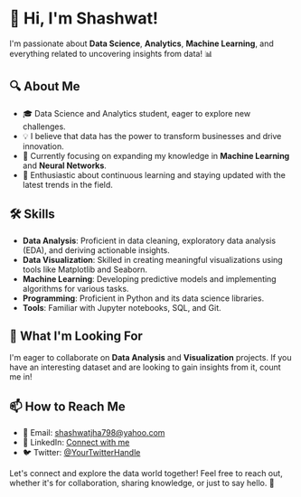 # 👋 Hi, I'm Shashwat!

I'm passionate about **Data Science**, **Analytics**, **Machine Learning**, and everything related to uncovering insights from data! 📊

## 🔍 About Me

- 🎓 Data Science and Analytics student, eager to explore new challenges.
- 💡 I believe that data has the power to transform businesses and drive innovation.
- 🧠 Currently focusing on expanding my knowledge in **Machine Learning** and **Neural Networks**.
- 🌟 Enthusiastic about continuous learning and staying updated with the latest trends in the field.

## 🛠️ Skills

- **Data Analysis**: Proficient in data cleaning, exploratory data analysis (EDA), and deriving actionable insights.
- **Data Visualization**: Skilled in creating meaningful visualizations using tools like Matplotlib and Seaborn.
- **Machine Learning**: Developing predictive models and implementing algorithms for various tasks.
- **Programming**: Proficient in Python and its data science libraries.
- **Tools**: Familiar with Jupyter notebooks, SQL, and Git.

## 💼 What I'm Looking For

I'm eager to collaborate on **Data Analysis** and **Visualization** projects. If you have an interesting dataset and are looking to gain insights from it, count me in!

## 📫 How to Reach Me

- 📧 Email: shashwatjha798@yahoo.com
- 💼 LinkedIn: [Connect with me](https://www.linkedin.com/in/your-linkedin-profile)
- 🐦 Twitter: [@YourTwitterHandle](https://twitter.com/your-twitter-handle)

Let's connect and explore the data world together! Feel free to reach out, whether it's for collaboration, sharing knowledge, or just to say hello. 🚀
